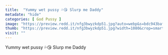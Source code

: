 ```yaml
---
title:  "Yummy wet pussy 💦😘 Slurp me Daddy"
metadate: "hide"
categories: [ God Pussy ]
image: "https://preview.redd.it/nfg3bwyzkdp51.jpg?auto=webp&s=bdc943baf53de446a57b4965e99a5a4fee6bbda8"
thumb: "https://preview.redd.it/nfg3bwyzkdp51.jpg?width=1080&crop=smart&auto=webp&s=704f72a161387db0142baa12d6ba3a784792028a"
visit: ""
---
```

Yummy wet pussy 💦😘 Slurp me Daddy
